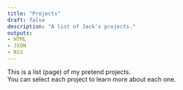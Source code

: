 ```yaml
---
title: "Projects"
draft: false
description: "A list of Jack's projects."
outputs:
- HTML
- JSON
- RSS
---
```


This is a list (page) of my pretend projects.
<br />
You can select each project to learn more about each one.